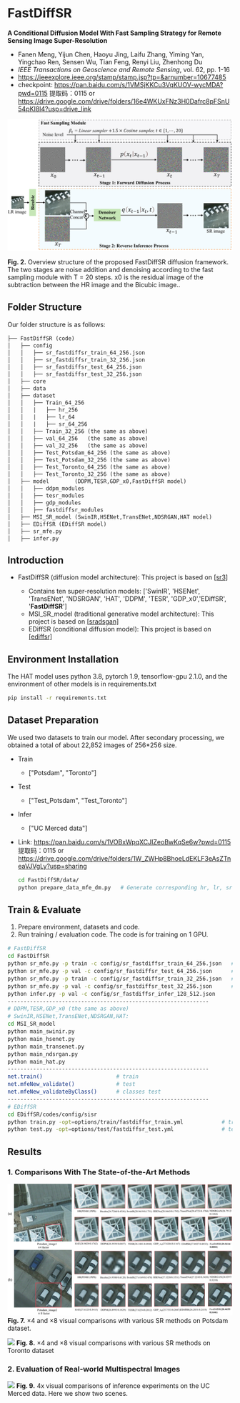 # **FastDiffSR**
**A Conditional Diffusion Model With Fast Sampling Strategy for Remote Sensing Image Super-Resolution**

  - Fanen Meng, Yijun Chen, Haoyu Jing, Laifu Zhang, Yiming Yan, Yingchao Ren, Sensen Wu, Tian Feng, Renyi Liu, Zhenhong Du
  - *IEEE Transactions on Geoscience and Remote Sensing*, vol. 62, pp. 1-16
  - https://ieeexplore.ieee.org/stamp/stamp.jsp?tp=&arnumber=10677485
  - checkpoint: https://pan.baidu.com/s/1VMSjKKCu3VqKUOV-wycMDA?pwd=0115 提取码：0115 or https://drive.google.com/drive/folders/16e4WKUxFNz3H0Dafrc8pFSnU54pKI8l4?usp=drive_link

![](results_img/FastDiffSR_model.png)

**Fig. 2.** Overview structure of the proposed FastDiffSR diffusion framework. The two stages are noise addition and denoising according to the fast sampling module with T = 20 steps. x0 is the residual image of the subtraction between the HR image and the Bicubic image..


## Folder Structure

Our folder structure is as follows:

```
├── FastDiffSR (code)
│   ├── config
│   │   ├── sr_fastdiffsr_train_64_256.json
│   │   ├── sr_fastdiffsr_train_32_256.json
│   │   ├── sr_fastdiffsr_test_64_256.json
│   │   ├── sr_fastdiffsr_test_32_256.json
│   ├── core
│   ├── data
│   ├── dataset
│   │   ├── Train_64_256
│   │   |   ├── hr_256
│   │   |   ├── lr_64
│   │   |   ├── sr_64_256
│   │   ├── Train_32_256 (the same as above)
│   │   ├── val_64_256   (the same as above)
│   │   ├── val_32_256   (the same as above)
│   │   ├── Test_Potsdam_64_256 (the same as above)
│   │   ├── Test_Potsdam_32_256 (the same as above)
│   │   ├── Test_Toronto_64_256 (the same as above)
│   │   ├── Test_Toronto_32_256 (the same as above)
│   ├── model        (DDPM,TESR,GDP_x0,FastDiffSR model)
│   │   ├── ddpm_modules
│   │   ├── tesr_modules
│   │   ├── gdp_modules
│   │   ├── fastdiffsr_modules
│   ├── MSI_SR_model (SwinIR,HSENet,TransENet,NDSRGAN,HAT model)
│   ├── EDiffSR (EDiffSR model)
│   ├── sr_mfe.py
│   ├── infer.py
```

## Introduction

- FastDiffSR (diffusion model architecture): This project is based on [[sr3]](https://github.com/Janspiry/Image-Super-Resolution-via-Iterative-Refinement)

  - Contains ten super-resolution models: ['SwinIR', 'HSENet', 'TransENet', 'NDSRGAN', 'HAT', 'DDPM',  'TESR', 'GDP_x0','EDiffSR', '**FastDiffSR**']
  - MSI_SR_model (traditional generative model architecture): This project is based on [[sradsgan]](https://github.com/Meng-333/SRADSGAN) 
  - EDiffSR (conditional diffusion model): This project is based on [[ediffsr]](https://github.com/XY-boy/EDiffSR) 


## Environment Installation

The HAT model uses python 3.8, pytorch 1.9, tensorflow-gpu 2.1.0, and the environment of other models is in requirements.txt

```bash
pip install -r requirements.txt
```

## Dataset Preparation

We used two datasets to train our model. After secondary processing, we obtained a total of about 22,852 images of 256*256 size.  

- Train
  
  - ["Potsdam", "Toronto"]
  
- Test
  
  - ["Test_Potsdam", "Test_Toronto"]

- Infer
  
  - ["UC Merced data"]
  
- Link: https://pan.baidu.com/s/1VOBxWpqXCJIZeoBwKqSe6w?pwd=0115 提取码：0115 or https://drive.google.com/drive/folders/1W_ZWHp8BhoeLdEKLF3eAsZTneaVJVgLy?usp=sharing 

  ```bash
  cd FastDiffSR/data/
  python prepare_data_mfe_dm.py   # Generate corresponding hr, lr, sr folders based on dataset/Train and dataset/Test data
  ```
  

## Train & Evaluate
1. Prepare environment, datasets and code.
2. Run training / evaluation code. The code is for training on 1 GPU.

```bash
# FastDiffSR
cd FastDiffSR 
python sr_mfe.py -p train -c config/sr_fastdiffsr_train_64_256.json   # train x4
python sr_mfe.py -p val -c config/sr_fastdiffsr_test_64_256.json      # test  x4
python sr_mfe.py -p train -c config/sr_fastdiffsr_train_32_256.json   # train x8
python sr_mfe.py -p val -c config/sr_fastdiffsr_test_32_256.json      # test  x8
python infer.py -p val -c config/sr_fastdiffsr_infer_128_512.json      # infer  x4
---------------------------------------------------------------
# DDPM,TESR,GDP_x0 (the same as above)
# SwinIR,HSENet,TransENet,NDSRGAN,HAT:
cd MSI_SR_model
python main_swinir.py
python main_hsenet.py
python main_transenet.py
python main_ndsrgan.py
python main_hat.py
---------------------------------------------------------------
net.train()                       # train
net.mfeNew_validate()             # test
net.mfeNew_validateByClass()      # classes test
---------------------------------------------------------------
# EDiffSR
cd EDiffSR/codes/config/sisr
python train.py -opt=options/train/fastdiffsr_train.yml            # train
python test.py -opt=options/test/fastdiffsr_test.yml               # test


```

## Results

### 1. Comparisons With The State-of-the-Art Methods


![](results_img/FastDiffSR_5.1_result.png)
**Fig. 7.** ×4 and ×8 visual comparisons with various SR methods on Potsdam dataset.


![](results_img/FastDiffSR_5.2_result.png)
**Fig. 8.** ×4 and ×8 visual comparisons with various SR methods on Toronto dataset




### 2. Evaluation of Real-world Multispectral Images


![](results_img/UCM_infer_result.png)
**Fig. 9.** 4x visual comparisons of inference experiments on the UC Merced data. Here we show two scenes.



